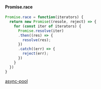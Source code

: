 #### Promise.race

```js
Promise.race = function(iterators) {
  return new Promise((resole, reject) => {
    for (const iter of iterators) {
      Promise.resolve(iter)
      .then((res) => {
        resolve(res);
      })
      .catch((err) => {
        reject(err);
      })
    }
  })
}
```

<a href="https://github.com/rxaviers/async-pool">async-pool</a>